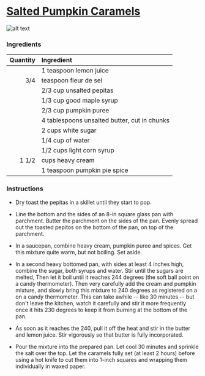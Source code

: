 # [Salted Pumpkin Caramels](http://food52.com/recipes/7115-salted-pumpkin-caramels)
![alt text](https://images.food52.com/_XsbXUQH8JXkfbc5lOvJspp2u0o=/753x502/8e14c365-f2fa-4a31-abfe-bf38725d6e54--101910F_412.JPG)
### Ingredients
|Quantity|Ingredient|
----------:|:-------
||1 teaspoon lemon juice|
|3/4|teaspoon fleur de sel|
||2/3 cup unsalted pepitas|
||1/3 cup good maple syrup|
||2/3 cup pumpkin puree|
||4 tablespoons unsalted butter, cut in chunks|
||2 cups white sugar|
||1/4 cup of water|
||1/2 cups light corn syrup|
|1 1/2|cups heavy cream|
||1 teaspoon pumpkin pie spice|

### Instructions

* Dry toast the pepitas in a skillet until they start to pop.

* Line the bottom and the sides of an 8-in square glass pan with parchment.  Butter the parchment on the sides of the pan.  Evenly spread out the toasted pepitos on the bottom of the pan, on top of the parchment.

* In a saucepan, combine heavy cream, pumpkin puree and spices.  Get this mixture quite warm, but not boiling. Set aside.

* In a second heavy bottomed pan, with sides at least 4 inches high, combine the sugar, both syrups and water.  Stir until the sugars are melted,  Then let it boil until it reaches 244 degrees (the soft ball point on a candy thermometer). Then very carefully add the cream and pumpkin mixture, and slowly bring this mixture to 240 degrees as registered on a on a candy thermometer.  This can take awhile -- like 30 minutes -- but don't leave the kitchen, watch it carefully and stir it more frequently once it hits 230 degrees to keep it from burning at the bottom of the pan.

* As soon as it reaches the 240, pull it off the heat and stir in the butter and lemon juice.  Stir vigorously so that butter is fully incorporated.

* Pour the mixture into the prepared pan.  Let cool 30 minutes and sprinkle the salt over the top.  Let the caramels fully set (at least 2 hours) before using a hot knife to cut them into 1-inch squares and wrapping them individually in waxed paper.
